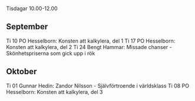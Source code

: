 Tisdagar 10.00-12.00

## September

Ti 10 PO Hesselborn: Konsten att kalkylera, del 1
Ti 17 PO Hesselborn: Konsten att kalkylera, del 2
Ti 24 Bengt Hammar: Missade chanser - Skönhetspriserna som gick upp i rök

## Oktober

Ti 01 Gunnar Hedin: Zandor Nilsson - Självförtroende i världsklass
Ti 08 PO Hesselborn: Konsten att kalkylera, del 3
